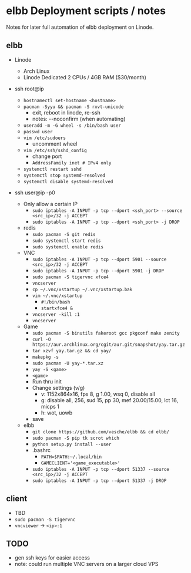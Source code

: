 # elbb Deployment scripts / notes

Notes for later full automation of elbb deployment on Linode.

## elbb

* Linode
    * Arch Linux
    * Linode Dedicated 2 CPUs / 4GB RAM ($30/month)
* ssh root@ip
    * `hostnamectl set-hostname <hostname>`
    * `pacman -Syyu && pacman -S rxvt-unicode`
        * exit, reboot in linode, re-ssh
        * notes: --noconfirm (when automating)
    * `useradd -m -G wheel -s /bin/bash user`
    * `passwd user`
    * `vim /etc/sudoers`
        * uncomment wheel
    * `vim /etc/ssh/sshd_config`
        * change port
        * `AddressFamily inet # IPv4 only`
    * `systemctl restart sshd`
    * `systemctl stop systemd-resolved`
    * `systemctl disable systemd-resolved`

* ssh user@ip -p0
    * Only allow a certain IP
        * `sudo iptables -A INPUT -p tcp --dport <ssh_port> --source <src_ip>/32 -j ACCEPT`
        * `sudo iptables -A INPUT -p tcp --dport <ssh_port> -j DROP`
    * redis
        * `sudo pacman -S git redis`
        * `sudo systemctl start redis`
        * `sudo systemctl enable redis`
    * VNC
        * `sudo iptables -A INPUT -p tcp --dport 5901 --source <src_ip>/32 -j ACCEPT`
        * `sudo iptables -A INPUT -p tcp --dport 5901 -j DROP`
        * `sudo pacman -S tigervnc xfce4`
        * `vncserver`
        * `cp ~/.vnc/xstartup ~/.vnc/xstartup.bak`
        * `vim ~/.vnc/xstartup`
            * `#!/bin/bash`
            * `startxfce4 &`
        * `vncserver -kill :1`
        * `vncserver`
    * Game
        * `sudo pacman -S binutils fakeroot gcc pkgconf make zenity`
        * `curl -O https://aur.archlinux.org/cgit/aur.git/snapshot/yay.tar.gz`
        * `tar xzvf yay.tar.gz && cd yay/`
        * `makepkg -s`
        * `sudo pacman -U yay-*.tar.xz`
        * `yay -S <game>`
        * `<game>`
        * Run thru init
        * Change settings (v/g)
            * v: 1152x864x16, fps 8, g 1.00, wsq 0, disable all
            * g: disable all, 256, sud 15, pp 30, mef 20.00/15.00, lct 16, micps 1
            * h: wot, uowb
        * save
    * elbb
        * `git clone https://github.com/vesche/elbb && cd elbb/`
        * `sudo pacman -S pip tk scrot which`
        * `python setup.py install --user`
        * .bashrc
            * `PATH=$PATH:~/.local/bin`
            * `GAMECLIENT='<game_executable>'`
        * `sudo iptables -A INPUT -p tcp --dport 51337 --source <src_ip>/32 -j ACCEPT`
        * `sudo iptables -A INPUT -p tcp --dport 51337 -j DROP`

## client

* TBD
* `sudo pacman -S tigervnc`
* `vncviewer` -> `<ip>:1`

## TODO

* gen ssh keys for easier access
* note: could run multiple VNC servers on a larger cloud VPS
